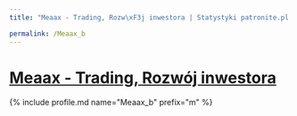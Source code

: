 ```yaml
---
title: "Meaax - Trading, Rozw\xF3j inwestora | Statystyki patronite.pl | Patromierz"

permalink: /Meaax_b
---
```


# [Meaax - Trading, Rozwój inwestora](https://patronite.pl/Meaax_b)

{% include profile.md name="Meaax_b" prefix="m" %}
